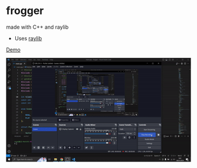 # frogger
made with C++ and raylib

* Uses [raylib](https://www.raylib.com/)

[Demo](https://beamish-dolphin-c4ecf8.netlify.app/)

<img src="https://github.com/pepega90/frogger/blob/main/preview.gif" />
